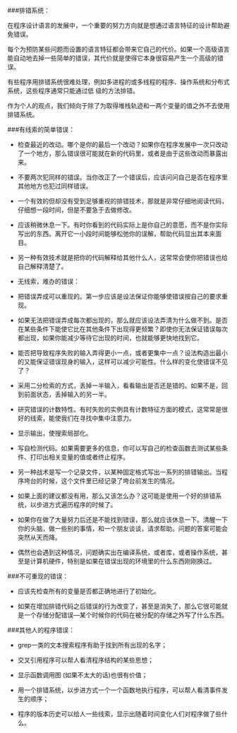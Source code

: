 ###排错系统：

在程序设计语言的发展中，一个重要的努力方向就是想通过语言特征的设计帮助避免错误。

每个为预防某些问题而设置的语言特征都会带来它自己的代价。如果一个高级语言能自动地去掉一些简单的错误，其代价就是使得它本身很容易产生一个高级的错误。

有些程序用排错系统很难处理，例如多进程的或多线程的程序、操作系统和分布式系统，这些程序通常只能通过低 
级的方法排错。

作为个人的观点，我们倾向于除了为取得堆栈轨迹和一两个变量的值之外不去使用排错系统。

###有线索的简单错误：

- 检查最近的改动。哪个是你的最后一个改动？如果你在程序发展中一次只改动了一个地方，那么错误很可能就在新的代码里，或者是由于这些改动而暴露出来。

- 不要两次犯同样的错误。当你改正了一个错误后，应该问问自己是否在程序里其他地方也犯过同样错误。

- 一个有效的但却没有受到足够重视的排错技术，那就是非常仔细地阅读代码，仔细想一段时间，但是不要急于去做修改。

- 应该稍微休息一下。有时你看到的代码实际上是你自己的意愿，而不是你实际写出的东西。离开它一小段时间能够松弛你的误解，帮助代码显出其本来面目。

- 另一种有效技术就是把你的代码解释给其他什么人，这常常会使你把错误也给自己解释清楚了。

- 无线索，难办的错误：

- 把错误弄成可以重现的。第一步应该是设法保证你能够使错误按自己的要求重现。

- 如果无法把错误弄成每次都出现的，那么就应该设法弄清为什么做不到。是否在某些条件下能使它比在其他条件下出现得更频繁？即使你无法保证错误每次都出现，如果你能减少等待它出现的时间，也就能够更快地找到它。

- 能否把导致程序失败的输入弄得更小一点，或者更集中一点？设法构造出最小的又能保证错误现身的输入，这样可以减少可能性。什么样的变化使错误不见了？

- 采用二分检索的方式，丢掉一半输入，看看输出是否还是错的。如果不是，回到前面状态，丢掉输入的另一半。

- 研究错误的计数特性。有时失败的实例具有计数特征方面的模式，这常常是很好的线索，能使我们在寻找中集中注意力。

- 显示输出，使搜索局部化。

- 写自检测代码。如果需要更多的信息，你可以写自己的检查函数去测试某些条件、打印出相关变量的值或者终止程序。

- 另一种战术是写一个记录文件，以某种固定格式写出一系列的排错输出。当程序垮台的时候，这个文件里已经记录了垮台前发生的情况。

- 如果上面的建议都没有用，那么又该怎么办？这可能是使用一个好的排错系统，以步进方式遍历程序的时候了。

- 如果你在做了大量努力后还是不能找到错误，那么就应该休息一下。清醒一下你的头脑，做一些别的事情，和一个朋友谈谈，请求帮助。问题的答案可能会突然从天而降。

- 偶然也会遇到这种情况，问题确实出在编译系统，或者库，或者操作系统，甚至是计算机硬件，特别是如果在错误出现的环境里的什么东西刚刚换过。

###不可重现的错误：

- 应该先检查所有的变量是否都正确地进行了初始化。

- 如果在增加排错代码之后错误的行为改变了，甚至是消失了，那么它很可能就是一个存储分配错误—某个时候你的代码在被分配的存储之外写了什么东西。

###其他人的程序错误：

- grep一类的文本搜索程序有助于找到所有出现的名字；

- 交叉引用程序可以帮人看清程序结构的某些思想；

- 显示函数调用图 (如果不太大的话)也很有价值；

- 用一个排错系统，以步进方式一个一个函数地执行程序，可以帮人看清事件发生的顺序；

- 程序的版本历史可以给人一些线索，显示出随着时间变化人们对程序做了些什么。